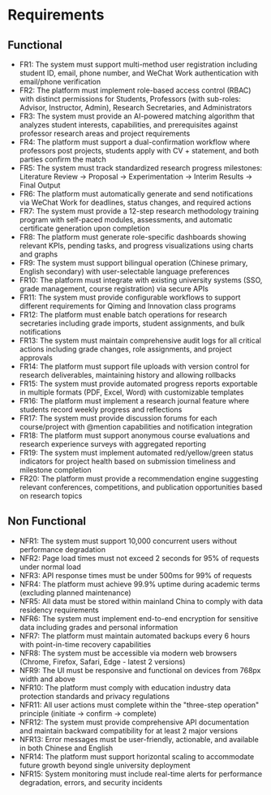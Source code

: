 # Requirements

## Functional

- FR1: The system must support multi-method user registration including student ID, email, phone number, and WeChat Work authentication with email/phone verification
- FR2: The platform must implement role-based access control (RBAC) with distinct permissions for Students, Professors (with sub-roles: Advisor, Instructor, Admin), Research Secretaries, and Administrators
- FR3: The system must provide an AI-powered matching algorithm that analyzes student interests, capabilities, and prerequisites against professor research areas and project requirements
- FR4: The platform must support a dual-confirmation workflow where professors post projects, students apply with CV + statement, and both parties confirm the match
- FR5: The system must track standardized research progress milestones: Literature Review → Proposal → Experimentation → Interim Results → Final Output
- FR6: The platform must automatically generate and send notifications via WeChat Work for deadlines, status changes, and required actions
- FR7: The system must provide a 12-step research methodology training program with self-paced modules, assessments, and automatic certificate generation upon completion
- FR8: The platform must generate role-specific dashboards showing relevant KPIs, pending tasks, and progress visualizations using charts and graphs
- FR9: The system must support bilingual operation (Chinese primary, English secondary) with user-selectable language preferences
- FR10: The platform must integrate with existing university systems (SSO, grade management, course registration) via secure APIs
- FR11: The system must provide configurable workflows to support different requirements for Qiming and Innovation class programs
- FR12: The platform must enable batch operations for research secretaries including grade imports, student assignments, and bulk notifications
- FR13: The system must maintain comprehensive audit logs for all critical actions including grade changes, role assignments, and project approvals
- FR14: The platform must support file uploads with version control for research deliverables, maintaining history and allowing rollbacks
- FR15: The system must provide automated progress reports exportable in multiple formats (PDF, Excel, Word) with customizable templates
- FR16: The platform must implement a research journal feature where students record weekly progress and reflections
- FR17: The system must provide discussion forums for each course/project with @mention capabilities and notification integration
- FR18: The platform must support anonymous course evaluations and research experience surveys with aggregated reporting
- FR19: The system must implement automated red/yellow/green status indicators for project health based on submission timeliness and milestone completion
- FR20: The platform must provide a recommendation engine suggesting relevant conferences, competitions, and publication opportunities based on research topics

## Non Functional

- NFR1: The system must support 10,000 concurrent users without performance degradation
- NFR2: Page load times must not exceed 2 seconds for 95% of requests under normal load
- NFR3: API response times must be under 500ms for 99% of requests
- NFR4: The platform must achieve 99.9% uptime during academic terms (excluding planned maintenance)
- NFR5: All data must be stored within mainland China to comply with data residency requirements
- NFR6: The system must implement end-to-end encryption for sensitive data including grades and personal information
- NFR7: The platform must maintain automated backups every 6 hours with point-in-time recovery capabilities
- NFR8: The system must be accessible via modern web browsers (Chrome, Firefox, Safari, Edge - latest 2 versions)
- NFR9: The UI must be responsive and functional on devices from 768px width and above
- NFR10: The platform must comply with education industry data protection standards and privacy regulations
- NFR11: All user actions must complete within the "three-step operation" principle (initiate → confirm → complete)
- NFR12: The system must provide comprehensive API documentation and maintain backward compatibility for at least 2 major versions
- NFR13: Error messages must be user-friendly, actionable, and available in both Chinese and English
- NFR14: The platform must support horizontal scaling to accommodate future growth beyond single university deployment
- NFR15: System monitoring must include real-time alerts for performance degradation, errors, and security incidents
